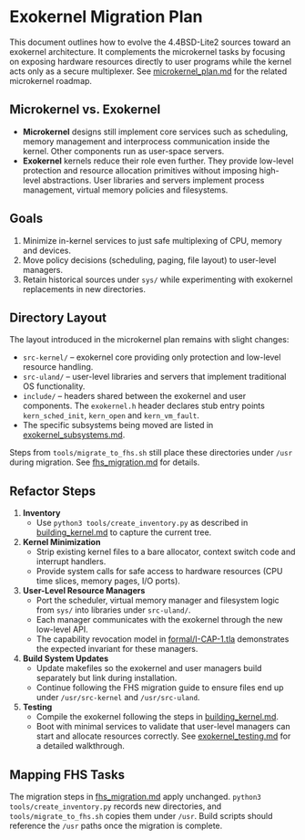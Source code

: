 # Exokernel Migration Plan

This document outlines how to evolve the 4.4BSD-Lite2 sources toward an exokernel architecture. It complements the microkernel tasks by focusing on exposing hardware resources directly to user programs while the kernel acts only as a secure multiplexer. See [microkernel_plan.md](microkernel_plan.md) for the related microkernel roadmap.

## Microkernel vs. Exokernel

* **Microkernel** designs still implement core services such as scheduling, memory management and interprocess communication inside the kernel. Other components run as user-space servers.
* **Exokernel** kernels reduce their role even further. They provide low-level protection and resource allocation primitives without imposing high-level abstractions. User libraries and servers implement process management, virtual memory policies and filesystems.

## Goals

1. Minimize in-kernel services to just safe multiplexing of CPU, memory and devices.
2. Move policy decisions (scheduling, paging, file layout) to user-level managers.
3. Retain historical sources under `sys/` while experimenting with exokernel replacements in new directories.

## Directory Layout

The layout introduced in the microkernel plan remains with slight changes:

- `src-kernel/` – exokernel core providing only protection and low-level resource handling.
- `src-uland/` – user-level libraries and servers that implement traditional OS functionality.
- `include/` – headers shared between the exokernel and user components. The
  `exokernel.h` header declares stub entry points `kern_sched_init`,
  `kern_open` and `kern_vm_fault`.
- The specific subsystems being moved are listed in
[exokernel_subsystems.md](exokernel_subsystems.md).

Steps from `tools/migrate_to_fhs.sh` still place these directories under `/usr` during migration. See [fhs_migration.md](fhs_migration.md) for details.

## Refactor Steps

1. **Inventory**
   - Use `python3 tools/create_inventory.py` as described in [building_kernel.md](building_kernel.md) to capture the current tree.
2. **Kernel Minimization**
   - Strip existing kernel files to a bare allocator, context switch code and interrupt handlers.
   - Provide system calls for safe access to hardware resources (CPU time slices, memory pages, I/O ports).
3. **User-Level Resource Managers**
   - Port the scheduler, virtual memory manager and filesystem logic from `sys/` into libraries under `src-uland/`.
   - Each manager communicates with the exokernel through the new low-level API.
   - The capability revocation model in [formal/I-CAP-1.tla](formal/I-CAP-1.tla)
     demonstrates the expected invariant for these managers.
4. **Build System Updates**
   - Update makefiles so the exokernel and user managers build separately but link during installation.
   - Continue following the FHS migration guide to ensure files end up under `/usr/src-kernel` and `/usr/src-uland`.
5. **Testing**
   - Compile the exokernel following the steps in [building_kernel.md](building_kernel.md).
   - Boot with minimal services to validate that user-level managers can start and allocate resources correctly. See [exokernel_testing.md](exokernel_testing.md) for a detailed walkthrough.

## Mapping FHS Tasks

The migration steps in [fhs_migration.md](fhs_migration.md) apply unchanged. `python3 tools/create_inventory.py` records new directories, and `tools/migrate_to_fhs.sh` copies them under `/usr`. Build scripts should reference the `/usr` paths once the migration is complete.

